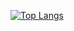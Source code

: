 
<!--
**RandyBnjmn/RandyBnjmn** is a ✨ _special_ ✨ repository because its `README.md` (this file) appears on your GitHub profile.

Here are some ideas to get you started:

- 🔭 I’m currently working on ...
- 🌱 I’m currently learning ...
- 👯 I’m looking to collaborate on ...
- 🤔 I’m looking for help with ...
- 💬 Ask me about ...
- 📫 How to reach me: ...
- 😄 Pronouns: ...
- ⚡ Fun fact: ...
-->

<!--![Anurag's GitHub stats](https://github-readme-stats.vercel.app/api?username=RandyBnjmn&show_icons=true&theme=gruvbox)-->
[![Top Langs](https://github-readme-stats.vercel.app/api/top-langs/?username=RandyBnjmn&layout=compact&theme=gruvbox)](https://github.com/anuraghazra/github-readme-stats)
